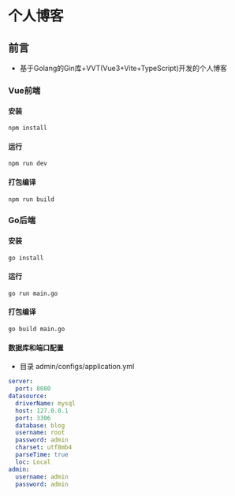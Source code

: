 # 个人博客

## 前言

- 基于Golang的Gin库+VVT(Vue3+Vite+TypeScript)开发的个人博客


### Vue前端

#### 安装

```
npm install
```

#### 运行

```
npm run dev
```

#### 打包编译
```
npm run build
```

### Go后端

#### 安装
```
go install
```

#### 运行

```
go run main.go
```

#### 打包编译

```
go build main.go
```

#### 数据库和端口配置
- 目录 admin/configs/application.yml
```yaml
server:
  port: 8080
datasource:
  driverName: mysql
  host: 127.0.0.1
  port: 3306
  database: blog
  username: root
  password: admin
  charset: utf8mb4
  parseTime: true
  loc: Local
admin:
  username: admin
  password: admin
```